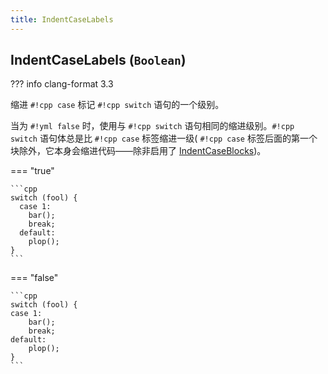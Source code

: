 ```yaml
---
title: IndentCaseLabels
---
```


## IndentCaseLabels (`Boolean`)

??? info
    clang-format 3.3

缩进 `#!cpp case` 标记 `#!cpp switch` 语句的一个级别。

当为 `#!yml false` 时，使用与 `#!cpp switch` 语句相同的缩进级别。`#!cpp switch` 语句体总是比 `#!cpp case` 标签缩进一级( `#!cpp case` 标签后面的第一个块除外，它本身会缩进代码——除非启用了 [IndentCaseBlocks](../IndentCaseBlocks))。

=== "true"

    ```cpp
    switch (fool) {
      case 1:
        bar();
        break;
      default:
        plop();
    }
    ```

=== "false"

    ```cpp
    switch (fool) {
    case 1:
        bar();
        break;
    default:
        plop();
    }
    ```
